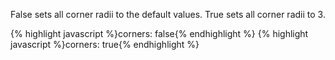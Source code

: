 <p class="b30" markdown="1">
False sets all corner radii to the default values. True sets all corner radii to 3.
</p>
{% highlight javascript %}corners: false{% endhighlight %}
{% highlight javascript %}corners: true{% endhighlight %}